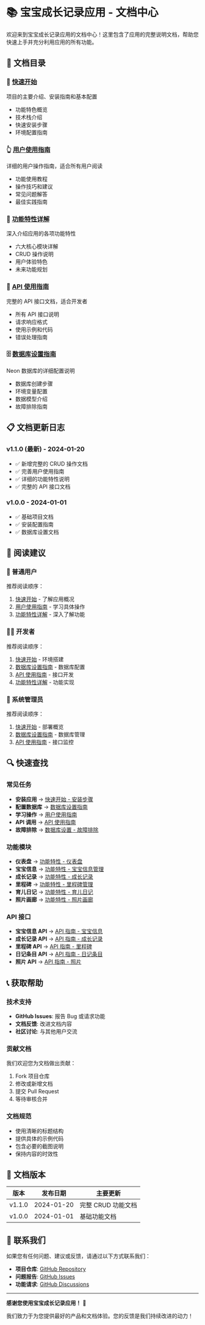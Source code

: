 # 📚 宝宝成长记录应用 - 文档中心

欢迎来到宝宝成长记录应用的文档中心！这里包含了应用的完整说明文档，帮助您快速上手并充分利用应用的所有功能。

## 📖 文档目录

### 🚀 [快速开始](../README.md)
项目的主要介绍、安装指南和基本配置
- 功能特色概览
- 技术栈介绍  
- 快速安装步骤
- 环境配置指南

### 👆 [用户使用指南](./USER_GUIDE.md)
详细的用户操作指南，适合所有用户阅读
- 功能使用教程
- 操作技巧和建议
- 常见问题解答
- 最佳实践指南

### 🎯 [功能特性详解](./FEATURES.md)
深入介绍应用的各项功能特性
- 六大核心模块详解
- CRUD 操作说明
- 用户体验特色
- 未来功能规划

### 🔌 [API 使用指南](./API_GUIDE.md)
完整的 API 接口文档，适合开发者
- 所有 API 接口说明
- 请求响应格式
- 使用示例和代码
- 错误处理指南

### 🗄️ [数据库设置指南](../NEON_SETUP.md)
Neon 数据库的详细配置说明
- 数据库创建步骤
- 环境变量配置
- 数据模型介绍
- 故障排除指南

## 📋 文档更新日志

### v1.1.0 (最新) - 2024-01-20
- ✅ 新增完整的 CRUD 操作文档
- ✅ 完善用户使用指南
- ✅ 详细的功能特性说明
- ✅ 完整的 API 接口文档

### v1.0.0 - 2024-01-01
- ✅ 基础项目文档
- ✅ 安装配置指南
- ✅ 数据库设置文档

## 🎯 阅读建议

### 👤 普通用户
推荐阅读顺序：
1. [快速开始](../README.md) - 了解应用概况
2. [用户使用指南](./USER_GUIDE.md) - 学习具体操作
3. [功能特性详解](./FEATURES.md) - 深入了解功能

### 👨‍💻 开发者
推荐阅读顺序：
1. [快速开始](../README.md) - 环境搭建
2. [数据库设置指南](../NEON_SETUP.md) - 数据库配置
3. [API 使用指南](./API_GUIDE.md) - 接口开发
4. [功能特性详解](./FEATURES.md) - 功能实现

### 🔧 系统管理员
推荐阅读顺序：
1. [快速开始](../README.md) - 部署概览
2. [数据库设置指南](../NEON_SETUP.md) - 数据库管理
3. [API 使用指南](./API_GUIDE.md) - 接口监控

## 🔍 快速查找

### 常见任务
- **安装应用** → [快速开始 - 安装步骤](../README.md#🚀-快速开始)
- **配置数据库** → [数据库设置指南](../NEON_SETUP.md)
- **学习操作** → [用户使用指南](./USER_GUIDE.md)
- **API 调用** → [API 使用指南](./API_GUIDE.md)
- **故障排除** → [数据库设置 - 故障排除](../NEON_SETUP.md#故障排除)

### 功能模块
- **仪表盘** → [功能特性 - 仪表盘](./FEATURES.md#📊-仪表盘-dashboard)
- **宝宝信息** → [功能特性 - 宝宝信息管理](./FEATURES.md#👶-宝宝信息管理-baby-info)
- **成长记录** → [功能特性 - 成长记录](./FEATURES.md#📈-成长记录-growth-records)
- **里程碑** → [功能特性 - 里程碑管理](./FEATURES.md#🎯-里程碑管理-milestones)
- **育儿日记** → [功能特性 - 育儿日记](./FEATURES.md#📝-育儿日记-diary)
- **照片画廊** → [功能特性 - 照片画廊](./FEATURES.md#📸-照片画廊-规划中)

### API 接口
- **宝宝信息 API** → [API 指南 - 宝宝信息](./API_GUIDE.md#👶-宝宝信息-api)
- **成长记录 API** → [API 指南 - 成长记录](./API_GUIDE.md#📈-成长记录-api)
- **里程碑 API** → [API 指南 - 里程碑](./API_GUIDE.md#🎯-里程碑-api)
- **日记条目 API** → [API 指南 - 日记条目](./API_GUIDE.md#📝-日记条目-api)
- **照片 API** → [API 指南 - 照片](./API_GUIDE.md#📸-照片-api)

## 📞 获取帮助

### 技术支持
- **GitHub Issues**: 报告 Bug 或请求功能
- **文档反馈**: 改进文档内容
- **社区讨论**: 与其他用户交流

### 贡献文档
我们欢迎您为文档做出贡献：
1. Fork 项目仓库
2. 修改或新增文档
3. 提交 Pull Request
4. 等待审核合并

### 文档规范
- 使用清晰的标题结构
- 提供具体的示例代码
- 包含必要的截图说明
- 保持内容的时效性

## 🔄 文档版本

| 版本 | 发布日期 | 主要更新 |
|------|----------|----------|
| v1.1.0 | 2024-01-20 | 完整 CRUD 功能文档 |
| v1.0.0 | 2024-01-01 | 基础功能文档 |

## 📧 联系我们

如果您有任何问题、建议或反馈，请通过以下方式联系我们：

- **项目仓库**: [GitHub Repository](https://github.com/your-repo)
- **问题报告**: [GitHub Issues](https://github.com/your-repo/issues)
- **功能请求**: [GitHub Discussions](https://github.com/your-repo/discussions)

---

**感谢您使用宝宝成长记录应用！** 🙏

我们致力于为您提供最好的产品和文档体验。您的反馈是我们持续改进的动力！ 